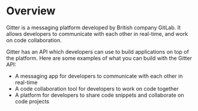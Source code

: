 # Overview

Gitter is a messaging platform developed by British company GitLab. It allows
developers to communicate with each other in real-time, and work on code
collaboration.

Gitter has an API which developers can use to build applications on top of the
platform. Here are some examples of what you can build with the Gitter API:

- A messaging app for developers to communicate with each other in real-time
- A code collaboration tool for developers to work on code together
- A platform for developers to share code snippets and collaborate on code
  projects

